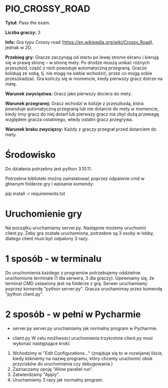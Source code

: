 ﻿# PIO_CROSSY_ROAD

**Tytuł:** Pass the exam.

**Liczba graczy:** 3

**Info:** Gra typu Crossy road (https://en.wikipedia.org/wiki/Crossy_Road), jednak w 2D.

**Przebieg gry:** Gracze zaczynają od startu po lewej stronie ekranu i kierują się w prawą stronę – w stronę mety. Po drodze muszą unikać różnych przeszkód, część z nich powoduje automatyczną przegraną. Gracze kolidują ze sobą, tj. nie mogą na siebie wchodzić, przez co mogą sobie przeszkadzać. Gra kończy się w momencie, kiedy pierwszy gracz dotrze na metę.

**Warunek zwycięstwa:** Gracz jako pierwszy dociera do mety. 

**Warunek przegranej:** Gracz wchodzi w kolizje z przeszkodą, która powoduje automatyczną przegraną lub nie dotarcie do mety w momencie, kiedy inny gracz do niej dotarł lub pierwszy gracz ma zbyt dużą przewagę względem gracza ostatniego, wtedy ostatni gracz przegrywa.

**Warunek braku zwycięzcy:**  Każdy z graczy przegrał przed dotarciem do mety.

# Środowisko

Do działania potrzebny jest python 3.10.11.

Potrzebne biblioteki można zainstalować poprzez odpalenie cmd w głównym folderze gry i wpisanie komendy:

pip install -r requirements.txt

# Uruchomienie gry

Na początku uruchamiamy server.py. Następnie możemy uruchomić client.py. Żeby gra została uruchomiona, potrzebne są 3 osoby w lobby, dlatego client musi być odpalony 3 razy.

# 1 sposób - w terminalu
Do uruchomienia każdego z programów potrzebujemy oddzielnie uruchomione terminale (1 dla serwera, 3 dla graczy).
Upewniamy się, że terminal CMD ustawiony jest na folderze z grą. 
Serwer uruchamiamy poprzez komendę "python server.py". Gracza uruchamimay przez komendę "python client.py".

# 2 sposób - w pełni w Pycharmie

- server.py
server.py uruchamiamy jak normalny program w Pycharmie.

- client.py
W celu możliwości uruchomienia trzykrotnie client.py musi wykonać następujące kroki:
1. Wchodzimy w "Edit Configurations..." (znajduje się to w rozwijanej liście, kiedy klikniemy na nazwę programu, który chcemy uruchomić obok przycisków do uruchomienia czy debugowania.)
2. Zaznaczamy opcję "Allow parallel run".
3. Zatwierdzamy "Apply".
4. Uruchamiamy 3 razy jak normalny program.